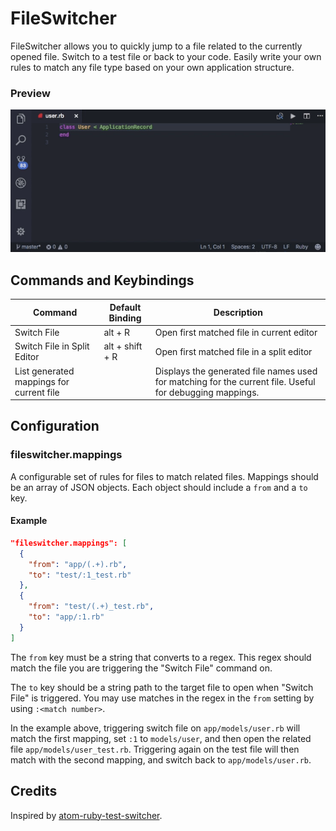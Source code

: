 # FileSwitcher

FileSwitcher allows you to quickly jump to a file related to the currently opened file. Switch to a test file or back to your code. Easily write your own rules to match any file type based on your own application structure.

### Preview

![FileSwitcher preview](https://raw.githubusercontent.com/johnathanludwig/vscode-fileswitcher/master/images/preview.gif)

## Commands and Keybindings

| Command                                  | Default Binding | Description                                                                                              |
| ---------------------------------------- | --------------- | -------------------------------------------------------------------------------------------------------- |
| Switch File                              | alt + R         | Open first matched file in current editor                                                                |
| Switch File in Split Editor              | alt + shift + R | Open first matched file in a split editor                                                                |
| List generated mappings for current file |                 | Displays the generated file names used for matching for the current file. Useful for debugging mappings. |

## Configuration

### fileswitcher.mappings

A configurable set of rules for files to match related files. Mappings should be an array of JSON objects. Each object should include a `from` and a `to` key.

#### Example

```json
"fileswitcher.mappings": [
  {
    "from": "app/(.+).rb",
    "to": "test/:1_test.rb"
  },
  {
    "from": "test/(.+)_test.rb",
    "to": "app/:1.rb"
  }
]
```

The `from` key must be a string that converts to a regex. This regex should match the file you are triggering the "Switch File" command on.

The `to` key should be a string path to the target file to open when "Switch File" is triggered. You may use matches in the regex in the `from` setting by using `:<match number>`.

In the example above, triggering switch file on `app/models/user.rb` will match the first mapping, set `:1` to `models/user`, and then open the related file `app/models/user_test.rb`. Triggering again on the test file will then match with the second mapping, and switch back to `app/models/user.rb`.

## Credits

Inspired by [atom-ruby-test-switcher](https://github.com/dcarral/atom-ruby-test-switcher).
